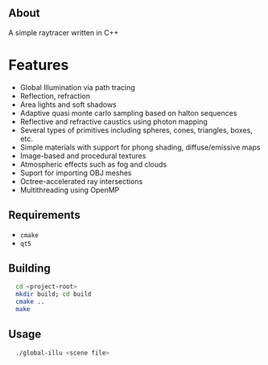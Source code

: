 ## About

A simple raytracer written in C++

# Features
* Global Illumination via path tracing
* Reflection, refraction
* Area lights and soft shadows
* Adaptive quasi monte carlo sampling based on halton sequences
* Reflective and refractive caustics using photon mapping
* Several types of primitives including spheres, cones, triangles, boxes, etc.
* Simple materials with support for phong shading, diffuse/emissive maps
* Image-based and procedural textures
* Atmospheric effects such as fog and clouds
* Suport for importing OBJ meshes
* Octree-accelerated ray intersections
* Multithreading using OpenMP

## Requirements
* ``cmake``
* ``qt5``

## Building

~~~Bash
  cd <project-root>
  mkdir build; cd build
  cmake ..
  make
~~~

## Usage

~~~Bash
  ./global-illu <scene file>
~~~